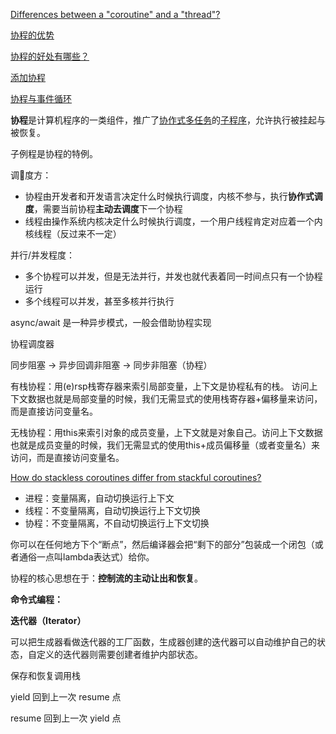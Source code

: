 [Differences between a "coroutine" and a "thread"?](<https://stackoverflow.com/questions/1934715/difference-between-a-coroutine-and-a-thread>)

[协程的优势](<https://github.com/alibaba/coobjc/blob/master/README_cn.md#0x4-%E5%8D%8F%E7%A8%8B%E7%9A%84%E4%BC%98%E5%8A%BF>)

[协程的好处有哪些？](<https://www.zhihu.com/question/20511233>)

[添加协程](<https://zhuanlan.zhihu.com/p/25964339>)

[协程与事件循环](<https://malcolmyu.github.io/malnote/2015/11/18/Coroutine-and-Event-Loop/>)



**协程**是计算机程序的一类组件，推广了[协作式多任务](https://zh.wikipedia.org/wiki/%E5%8D%8F%E4%BD%9C%E5%BC%8F%E5%A4%9A%E4%BB%BB%E5%8A%A1)的[子程序](https://zh.wikipedia.org/wiki/%E5%AD%90%E7%A8%8B%E5%BA%8F)，允许执行被挂起与被恢复。

子例程是协程的特例。



调度方：

- 协程由开发者和开发语言决定什么时候执行调度，内核不参与，执行**协作式调度**，需要当前协程**主动去调度**下一个协程
- 线程由操作系统内核决定什么时候执行调度，一个用户线程肯定对应着一个内核线程（反过来不一定）

并行/并发程度：

- 多个协程可以并发，但是无法并行，并发也就代表着同一时间点只有一个协程运行
- 多个线程可以并发，甚至多核并行执行



async/await 是一种异步模式，一般会借助协程实现



协程调度器



同步阻塞 -> 异步回调非阻塞 -> 同步非阻塞（协程）



有栈协程：用(e)rsp栈寄存器来索引局部变量，上下文是协程私有的栈。 访问上下文数据也就是局部变量的时候，我们无需显式的使用栈寄存器+偏移量来访问，而是直接访问变量名。

无栈协程：用this来索引对象的成员变量，上下文就是对象自己。访问上下文数据也就是成员变量的时候，我们无需显式的使用this+成员偏移量（或者变量名）来访问，而是直接访问变量名。

[How do stackless coroutines differ from stackful coroutines?](https://stackoverflow.com/questions/28977302/how-do-stackless-coroutines-differ-from-stackful-coroutines)



- 进程：变量隔离，自动切换运行上下文
- 线程：不变量隔离，自动切换运行上下文切换
- 协程：不变量隔离，不自动切换运行上下文切换



你可以在任何地方下个“断点”，然后编译器会把“剩下的部分”包装成一个闭包（或者通俗一点叫lambda表达式）给你。



协程的核心思想在于：**控制流的主动让出和恢复**。



**命令式编程：**

**迭代器（Iterator）**

可以把生成器看做迭代器的工厂函数，生成器创建的迭代器可以自动维护自己的状态，自定义的迭代器则需要创建者维护内部状态。



保存和恢复调用栈



yield 回到上一次 resume 点

resume 回到上一次 yield 点



